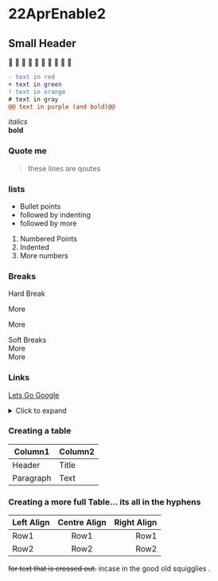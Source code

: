 # 22AprEnable2
## Small Header

🐧 🐧 🐧 🐧 🐧 🐧 🐧 🐧 🐧 🐧


```diff
- text in red
+ text in green
! text in orange
# text in gray
@@ text in purple (and bold)@@
```

_italics_  
**bold**

### Quote me
>these lines
>are 
>qoutes
>
### lists

* Bullet points
 * followed by indenting
* followed by more

1. Numbered Points
 2. Indented
3. More numbers

### Breaks

Hard Break

More

More

Soft Breaks  
More  
More  

### Links  
[Lets Go Google](https://www.google.co.uk/)

<details>
<summary>Click to expand</summary>
this is a hidden colapsable section
</details>

### Creating a table

| Column1     | Column2     |
| ----------- | ----------- |
| Header      | Title       |
| Paragraph   | Text        |

### Creating a more full Table... its all in the hyphens 

| Left Align  | Centre Align | Right Align   |
| :---        |    :----:    |          ---: |
| Row1        | Row1         | Row1          |
| Row2        | Row2         | Row2          |

~~for text that is crossed out.~~ incase in the good old squigglies .
